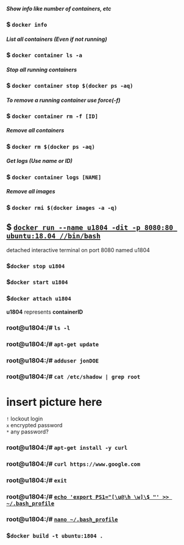##### Show info like number of containers, etc  

### $ `docker info`  

##### List all containers (Even if not running)
### $ `docker container ls -a`  

##### Stop all running containers
### $ `docker container stop $(docker ps -aq)`  

##### To remove a running container use force(-f)
### $ `docker container rm -f [ID]`  

##### Remove all containers
### $ `docker rm $(docker ps -aq)`  

##### Get logs (Use name or ID)
### $ `docker container logs [NAME]`  

##### Remove all images
### $ `docker rmi $(docker images -a -q)`  
  
##  $ [`docker run --name u1804 -dit -p 8080:80 ubuntu:18.04 //bin/bash`](https://stackoverflow.com/questions/39858121/how-can-i-resolve-the-error-oci-runtime-error-exec-no-such-file-or-directory-w "you might see this if you have installed Git for Windows with MSYS2 for example")
detached interactive terminal on port 8080 named u1804  

### $`docker stop u1804`  
### $`docker start u1804`  
### $`docker attach u1804`  
__u1804__ represents __containerID__  
### root@u1804:/# `ls -l`  
### root@u1804:/# `apt-get update`  
### root@u1804:/# `adduser jonDOE`  
### root@u1804:/# `cat /etc/shadow | grep root`  
# insert picture here  
`!` lockout login  
`x` encrypted password  
`*` any password?  
### root@u1804:/# `apt-get install -y curl`  
### root@u1804:/# `curl https://www.google.com`  
### root@u1804:/# `exit`  

### root@u1804:/# [`echo 'export PS1="[\u@\h \w]\$ "' >> ~/.bash_profile`](https://www.packtpub.com/mapt/video/application_development/9781789802610/79474/79509/customizing-the-shell-prompt "Customizing the Shell Prompt")
### root@u1804:/# [`nano ~/.bash_profile`](https://vitux.com/how-to-customize-ubuntu-bash-prompt/ "How to Customize your Ubuntu Terminal Prompt")
### $`docker build -t ubuntu:1804 .`
